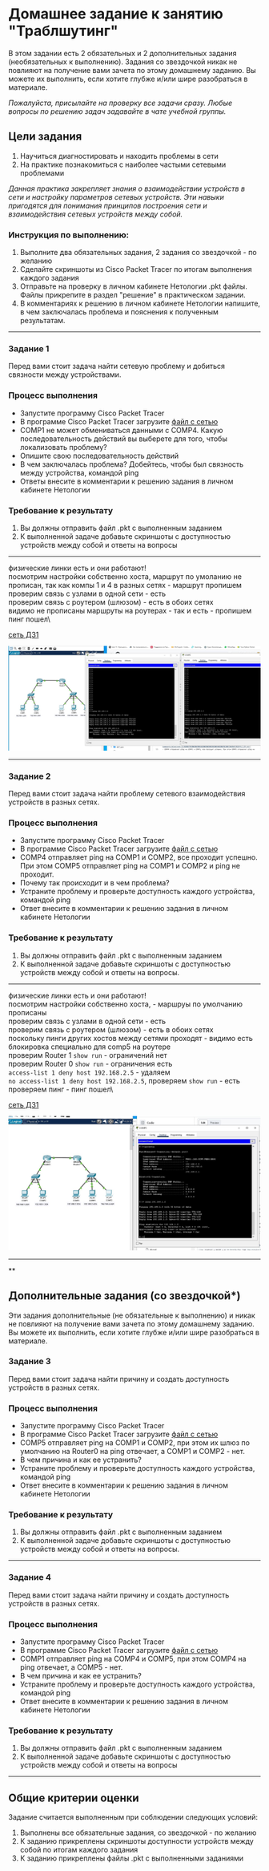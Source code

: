 # Домашнее задание к занятию "Траблшутинг"

В этом задании есть 2 обязательных и 2 дополнительных задания (необязательных к выполнению). Задания со звездочкой никак не повлияют на получение вами зачета по этому домашнему заданию. Вы можете их выполнить, если хотите глубже и/или шире разобраться в материале.

*Пожалуйста, присылайте на проверку все задачи сразу. Любые вопросы по решению задач задавайте в чате учебной группы.*

## Цели задания
1. Научиться диагностировать и находить проблемы в сети
2. На практике познакомиться с наиболее частыми сетевыми проблемами

*Данная практика закрепляет знания о взаимодействии устройств в сети и настройку параметров сетевых устройств. Эти навыки пригодятся для понимания принципов построения сети и взаимодействия сетевых устройств между собой.*

### Инструкция по выполнению: 
1. Выполните два обязательных задания, 2 задания со звездочкой - по желанию
2. Сделайте скриншоты из Cisco Packet Tracer по итогам выполнения каждого задания
3. Отправьте на проверку в личном кабинете Нетологии .pkt файлы. Файлы прикрепите в раздел "решение" в практическом задании.
4. В комментариях к решению в личном кабинете Нетологии напишите, в чем заключалась проблема и пояснения к полученным результатам. 


---

### Задание 1
Перед вами стоит задача найти сетевую проблему и добиться связности между устройствами. 

### Процесс выполнения
- Запустите программу Cisco Packet Tracer
- В программе Cisco Packet Tracer загрузите [файл с сетью](https://github.com/netology-code/snet-homeworks/blob/snet-22/%D0%97%D0%B0%D0%B4%D0%B0%D0%BD%D0%B8%D0%B5%20%E2%84%961%20(8.2.0).pkt)
- COMP1 не может обмениваться данными с COMP4. Какую последовательность действий вы выберете для того, чтобы локализовать проблему?
- Опишите свою последовательность действий
- В чем заключалась проблема? Добейтесь, чтобы был связность между устройства, командой ping
- Ответы внесите в комментарии к решению задания в личном кабинете Нетологии

### Требование к результату
1. Вы должны отправить файл .pkt с выполненным заданием
2. К выполненной задаче добавьте скриншоты с доступностью устройств между собой и ответы на вопросы

---

физические линки есть и они работают!\
посмотрим настройки собственно хоста, маршрут по умоланию не прописан, так как компы 1 и 4 в разных сетях - маршрут пропишем\
проверим связь с узлами в одной сети - есть\
проверим связь с роутером (шлюзом) - есть в обоих сетях\
видимо не прописаны маршруты на роутерах - так и есть - пропишем\
пинг пошел\

[сеть ДЗ1](Задание%20№1%20(8.2.0)_rep.pkt)

![dz1_ping.JPG](dz1_ping.JPG)

---

### Задание 2 
Перед вами стоит задача найти проблему сетевого взаимодействия устройств в разных сетях.

### Процесс выполнения
- Запустите программу Cisco Packet Tracer
- В программе Cisco Packet Tracer загрузите [файл с сетью](https://github.com/netology-code/snet-homeworks/blob/snet-22/%D0%97%D0%B0%D0%B4%D0%B0%D0%BD%D0%B8%D0%B5%20%E2%84%962%20(8.2.0).pkt)
- COMP4 отправляет ping на COMP1 и COMP2, все проходит успешно. При этом COMP5 отправляет ping на COMP1 и COMP2 и ping не проходит. 
- Почему так происходит и в чем проблема?
- Устраните проблему и проверьте доступность каждого устройства, командой ping
- Ответ внесите в комментарии к решению задания в личном кабинете Нетологии

### Требование к результату
1. Вы должны отправить файл .pkt с выполненным заданием
2. К выполненной задаче добавьте скриншоты с доступностью устройств между собой и ответы на вопросы.
---

физические линки есть и они работают!\
посмотрим настройки собственно хоста,  - маршруы по умолчанию прописаны \
проверим связь с узлами в одной сети - есть\
проверим связь с роутером (шлюзом) - есть в обоих сетях\
поскольку пинги других хостов между сетями проходят - видимо есть блокировка специально для comp5 на роутере\
проверим Router 1 `show run` - ограничений нет\
проверим Router 0 `show run` - ограничения есть\
`access-list 1 deny host 192.168.2.5` - удаляем\
`no access-list 1 deny host 192.168.2.5`, проверяем `show run` - есть\
проверяем пинг - пинг пошел\

[сеть ДЗ1](Задание%20№2%20(8.2.0)_rep.pkt)

![dz2_ping.JPG](dz2_ping.JPG)

---

**

## Дополнительные задания (со звездочкой*)
Эти задания дополнительные (не обязательные к выполнению) и никак не повлияют на получение вами зачета по этому домашнему заданию. Вы можете их выполнить, если хотите глубже и/или шире разобраться в материале.


### Задание 3
Перед вами стоит задача найти причину и создать доступность устройств в разных сетях.

### Процесс выполнения
- Запустите программу Cisco Packet Tracer
- В программе Cisco Packet Tracer загрузите [файл с сетью](https://github.com/netology-code/snet-homeworks/blob/snet-22/%D0%97%D0%B0%D0%B4%D0%B0%D0%BD%D0%B8%D0%B5%20%E2%84%963%20(8.2.0).pkt)
- COMP5 отправляет ping на COMP1 и COMP2, при этом их шлюз по умолчанию на Router0 на ping отвечает, а COMP1 и COMP2 - нет.
- В чем причина и как ее устранить?
- Устраните проблему и проверьте доступность каждого устройства, командой ping
- Ответ внесите в комментарии к решению задания в личном кабинете Нетологии

### Требование к результату
1. Вы должны отправить файл .pkt с выполненным заданием
2. К выполненной задаче добавьте скриншоты с доступностью устройств между собой и ответы на вопросы.

---

### Задание 4
Перед вами стоит задача найти причину и создать доступность устройств в разных сетях.

### Процесс выполнения
- Запустите программу Cisco Packet Tracer
- В программе Cisco Packet Tracer загрузите [файл с сетью](https://github.com/netology-code/snet-homeworks/blob/snet-22/%D0%97%D0%B0%D0%B4%D0%B0%D0%BD%D0%B8%D0%B5%20%E2%84%964%20(8.2.0).pkt)
- COMP1 отправляет ping на COMP4 и COMP5, при этом COMP4 на ping отвечает, а COMP5 - нет.
- В чем причина и как ее устранить?
- Устраните проблему и проверьте доступность каждого устройства, командой ping 
- Ответ внесите в комментарии к решению задания в личном кабинете Нетологии

### Требование к результату
1. Вы должны отправить файл .pkt с выполненным заданием
2. К выполненной задаче добавьте скриншоты с доступностью устройств между собой и ответы на вопросы

----

## Общие критерии оценки
Задание считается выполненным при соблюдении следующих условий:
1. Выполнены все обязательные задания, со звездочкой - по желанию
2. К заданию прикреплены скриншоты доступности устройств между собой по итогам каждого задания
3. К заданию прикреплены файлы .pkt с выполненными заданиями

